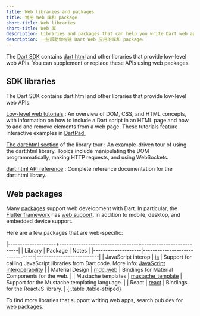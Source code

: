 ```yaml
---
title: Web libraries and packages
title: 常用 Web 库和 package
short-title: Web libraries
short-title: Web 库
description: Libraries and packages that can help you write Dart web apps.
description: 一些帮助你构建 Dart Web 应用的库和 package。
---
```


The [Dart SDK][] contains [dart:html][] and other libraries
that provide low-level web APIs.
You can supplement or replace these APIs using web packages.

[Dart SDK]: /tools/sdk
[dart:html]: {{site.dart-api}}/{{site.data.pkg-vers.SDK.channel}}/dart-html/dart-html-library.html


## SDK libraries

The Dart SDK contains dart:html and other libraries
that provide low-level web APIs.

[Low-level web tutorials](/tutorials/web/low-level-html)
: An overview of DOM, CSS, and HTML concepts, with information on
  how to include a Dart script in an HTML page and
  how to add and remove elements from a web page.
  These tutorials feature interactive examples in
  [DartPad.]({{site.dartpad}})

[The dart:html section](/guides/libraries/library-tour) of the library tour
: An example-driven tour of using the dart:html library.
  Topics include manipulating the DOM programmatically,
  making HTTP requests, and using WebSockets.

[dart:html API reference][dart:html]
: Complete reference documentation for the dart:html library.


## Web packages

Many [packages](/guides/packages) support web development with Dart.
In particular, the [Flutter framework][flutter] has [web support][flutter-web],
in addition to mobile, desktop, and embedded device support.

Here are a few packages that are web-specific:

|--------------------+---------------------------------+--------------------------|
| Library            | Package                         | Notes                    |
|--------------------|---------------------------------|--------------------------|
| JavaScript interop | [js][]                          | Support for calling JavaScript libraries from Dart code. More info: [JavaScript interoperability][] |
| Material Design    | [mdc_web][]                     | Bindings for Material Components for the web. |
| Mustache templates | [mustache_template][]           | Support for the Mustache templating language. |
| React              | [react][]                       | Bindings for the ReactJS library. |
{:.table .table-striped}


[angular]: {{site.pub-pkg}}/angular
[flutter]: {{site.flutter}}
[flutter-web]: {{site.flutter}}/web
[js]: {{site.pub-pkg}}/js
[JavaScript interoperability]: /interop/js-interop
[mdc_web]: {{site.pub-pkg}}/mdc_web
[mustache_template]: {{site.pub-pkg}}/mustache_template
[react]: {{site.pub-pkg}}/react

To find more libraries that support writing web apps, search pub.dev for
[web packages][].


[web packages]: {{site.pub}}/web
